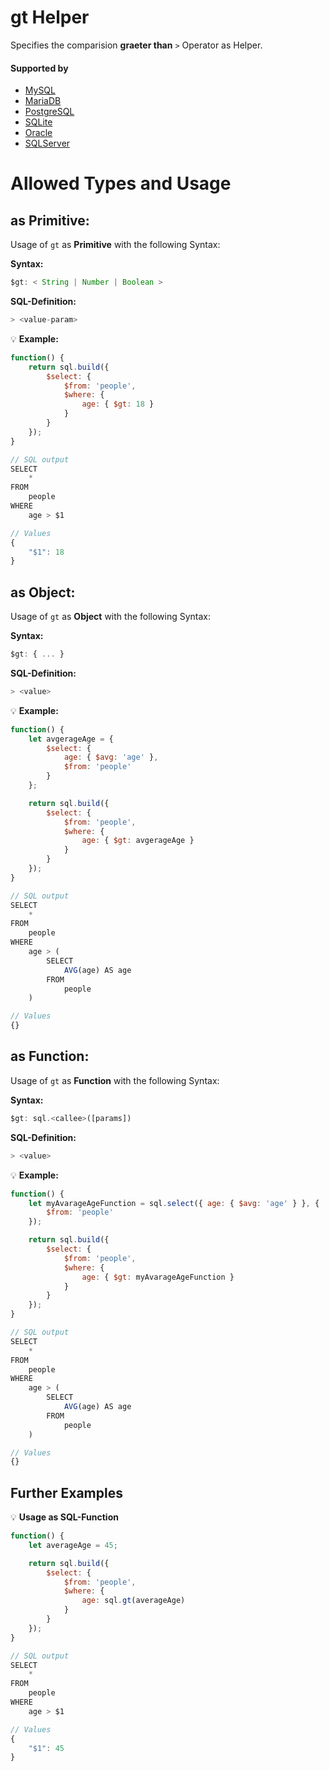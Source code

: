 # gt Helper
Specifies the comparision **graeter than** `>` Operator as Helper.

#### Supported by
- [MySQL](https://dev.mysql.com/doc/refman/5.7/en/func-op-summary-ref.html)
- [MariaDB](https://mariadb.com/kb/en/library/greater-than/)
- [PostgreSQL](https://www.postgresql.org/docs/9.5/static/functions-comparison.html)
- [SQLite](https://sqlite.org/lang_expr.html)
- [Oracle](https://docs.oracle.com/html/A95915_01/sqopr.htm#sthref149)
- [SQLServer](https://docs.microsoft.com/en-US/sql/t-sql/language-elements/greater-than-transact-sql)

# Allowed Types and Usage

## as Primitive:

Usage of `gt` as **Primitive** with the following Syntax:

**Syntax:**

```javascript
$gt: < String | Number | Boolean >
```

**SQL-Definition:**
```javascript
> <value-param>
```

:bulb: **Example:**
```javascript
function() {
    return sql.build({
        $select: {
            $from: 'people',
            $where: {
                age: { $gt: 18 }
            }
        }
    });
}

// SQL output
SELECT
    *
FROM
    people
WHERE
    age > $1

// Values
{
    "$1": 18
}
```

## as Object:

Usage of `gt` as **Object** with the following Syntax:

**Syntax:**

```javascript
$gt: { ... }
```

**SQL-Definition:**
```javascript
> <value>
```

:bulb: **Example:**
```javascript
function() {
    let avgerageAge = {
        $select: {
            age: { $avg: 'age' },
            $from: 'people'
        }
    };

    return sql.build({
        $select: {
            $from: 'people',
            $where: {
                age: { $gt: avgerageAge }
            }
        }
    });
}

// SQL output
SELECT
    *
FROM
    people
WHERE
    age > (
        SELECT
            AVG(age) AS age
        FROM
            people
    )

// Values
{}
```

## as Function:

Usage of `gt` as **Function** with the following Syntax:

**Syntax:**

```javascript
$gt: sql.<callee>([params])
```

**SQL-Definition:**
```javascript
> <value>
```

:bulb: **Example:**
```javascript
function() {
    let myAvarageAgeFunction = sql.select({ age: { $avg: 'age' } }, {
        $from: 'people'
    });

    return sql.build({
        $select: {
            $from: 'people',
            $where: {
                age: { $gt: myAvarageAgeFunction }
            }
        }
    });
}

// SQL output
SELECT
    *
FROM
    people
WHERE
    age > (
        SELECT
            AVG(age) AS age
        FROM
            people
    )

// Values
{}
```

## Further Examples

:bulb: **Usage as SQL-Function**
```javascript
function() {
    let averageAge = 45;

    return sql.build({
        $select: {
            $from: 'people',
            $where: {
                age: sql.gt(averageAge)
            }
        }
    });
}

// SQL output
SELECT
    *
FROM
    people
WHERE
    age > $1

// Values
{
    "$1": 45
}
```

